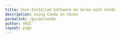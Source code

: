 ```yaml
---
title: User-Installed Software on Ceres with Conda
description: using Conda on Ceres
permalink: /guide/conda
author: VRSC
layout: page
---
```


<!-- waiting on .doc version of this guide from Nathan Weeks, can't copy pdf -->
